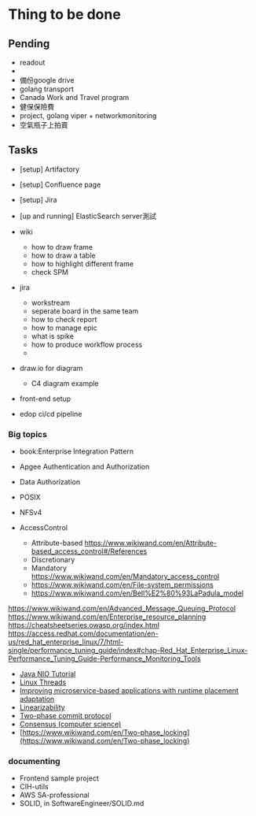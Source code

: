 # Thing to be done

## Pending

- readout
-
- 備份google drive
- golang transport
- Canada Work and Travel program
- 健保保險費
- project, golang viper + networkmonitoring
- 空氣瓶子上拍賣

## Tasks

- [setup] Artifactory
- [setup] Confluence page
- [setup] Jira
- [up and running] ElasticSearch server測試
- wiki
  - how to draw frame
  - how to draw a table
  - how to highlight different frame
  - check SPM

- jira
  - workstream
  - seperate board in the same team
  - how to check report
  - how to manage epic
  - what is spike
  - how to produce workflow process
  -
- draw.io for diagram
  - C4 diagram example
- front-end setup
- edop ci/cd pipeline

### Big topics

- book:Enterprise Integration Pattern
- Apgee Authentication and Authorization
- Data Authorization
- POSIX
- NFSv4

- AccessControl
  - Attribute-based <https://www.wikiwand.com/en/Attribute-based_access_control#/References>
  - Discretionary
  - Mandatory <https://www.wikiwand.com/en/Mandatory_access_control>
  - <https://www.wikiwand.com/en/File-system_permissions>
  - <https://www.wikiwand.com/en/Bell%E2%80%93LaPadula_model>

<https://www.wikiwand.com/en/Advanced_Message_Queuing_Protocol>
<https://www.wikiwand.com/en/Enterprise_resource_planning>
<https://cheatsheetseries.owasp.org/index.html>
<https://access.redhat.com/documentation/en-us/red_hat_enterprise_linux/7/html-single/performance_tuning_guide/index#chap-Red_Hat_Enterprise_Linux-Performance_Tuning_Guide-Performance_Monitoring_Tools>

- [Java NIO Tutorial](http://tutorials.jenkov.com/java-nio/index.html)
- [Linux Threads](https://www.thegeekstuff.com/2012/03/linux-threads-intro/)
- [Improving microservice-based applications with runtime placement adaptation](https://jisajournal.springeropen.com/articles/10.1186/s13174-019-0104-0)
- [Linearizability](https://www.wikiwand.com/en/Linearizability)
- [Two-phase commit protocol](https://www.wikiwand.com/en/Two-phase_commit_protocol)
- [Consensus (computer science)](https://www.wikiwand.com/en/Consensus_(computer_science))
- [https://www.wikiwand.com/en/Two-phase_locking](https://www.wikiwand.com/en/Two-phase_locking)

### documenting

- Frontend sample project
- CIH-utils
- AWS SA-professional
- SOLID, in SoftwareEngineer/SOLID.md
